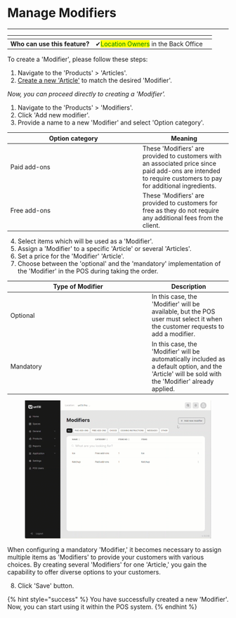 # Manage Modifiers

***

<table data-card-size="large" data-view="cards" data-full-width="false"><thead><tr><th></th><th></th><th></th></tr></thead><tbody><tr><td><strong>Who can use this feature?</strong></td><td><span data-gb-custom-inline data-tag="emoji" data-code="2714">✔</span><mark style="color:green;">Location Owners</mark> in the Back Office</td><td></td></tr></tbody></table>

To create a 'Modifier', please follow these steps:

1. Navigate to the 'Products' > 'Articles'.
2. [Create a new 'Article'](../../features/products/articles/create-an-article-bo.md) to match the desired 'Modifier'.

_Now, you can proceed directly to creating a 'Modifier'._

1. Navigate to the 'Products' > 'Modifiers'.
2. Click 'Add new modifier'.
3. Provide a name to a new 'Modifier' and select 'Option category'.

<table><thead><tr><th width="287">Option category</th><th>Meaning</th></tr></thead><tbody><tr><td>Paid add-ons</td><td>These 'Modifiers' are provided to customers with an associated price since paid add-ons are intended to require customers to pay for additional ingredients.</td></tr><tr><td>Free add-ons</td><td>These 'Modifiers' are provided to customers for free as they do not require any additional fees from the client.</td></tr></tbody></table>

4. Select items which will be used as a 'Modifier'.
5. Assign a 'Modifier' to a specific 'Article' or several 'Articles'.
6. Set a price for the 'Modifier' 'Article'.
7. Choose between the 'optional' and the 'mandatory' implementation of the 'Modifier' in the POS during taking the order.&#x20;

<table><thead><tr><th width="308">Type of Modifier</th><th>Description</th></tr></thead><tbody><tr><td>Optional</td><td>In this case, the 'Modifier' will be available, but the POS user must select it when the customer requests to add a modifier.</td></tr><tr><td>Mandatory</td><td>In this case, the 'Modifier' will be automatically included as a default option, and the 'Article' will be sold with the 'Modifier' already applied.</td></tr></tbody></table>

<figure><img src="../../.gitbook/assets/modifiers.gif" alt=""><figcaption></figcaption></figure>

When configuring a mandatory 'Modifier,' it becomes necessary to assign multiple items as 'Modifiers' to provide your customers with various choices. By creating several 'Modifiers' for one 'Article,' you gain the capability to offer diverse options to your customers.

8. Click 'Save' button.

{% hint style="success" %}
You have successfully created a new 'Modifier'. Now, you can start using it within the POS system.
{% endhint %}
